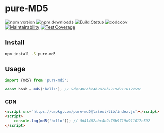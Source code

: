 # pure-MD5

[![npm version](http://img.shields.io/npm/v/pure-md5.svg?style=flat)](https://npmjs.org/package/bitrix24-verify-sign "View this project on npm")
[![npm downloads](http://img.shields.io/npm/dm/pure-md5.svg?style=flat)](https://npmjs.org/package/bitrix24-verify-sign "View this project on npm")
[![Build Status](https://travis-ci.org/eustatos/pure-md5.svg?branch=master)](https://travis-ci.org/eustatos/pure-md5)
[![codecov](https://codecov.io/gh/eustatos/pure-md5/branch/master/graph/badge.svg)](https://codecov.io/gh/eustatos/pure-md5)
[![Maintainability](https://api.codeclimate.com/v1/badges/3aa330606ecdddb80dff/maintainability)](https://codeclimate.com/github/eustatos/pure-md5/maintainability)
[![Test Coverage](https://api.codeclimate.com/v1/badges/3aa330606ecdddb80dff/test_coverage)](https://codeclimate.com/github/eustatos/pure-md5/test_coverage)

## Install

```bash
npm install -S pure-md5
```

## Usage

```javascript
import {md5} from 'pure-md5';

const hash = md5('hello'); // 5d41402abc4b2a76b9719d911017c592
```

### CDN

```html
<script src="https://unpkg.com/pure-md5@latest/lib/index.js"></script>
<script>
    console.log(md5('hello')); // 5d41402abc4b2a76b9719d911017c592
</script>
```